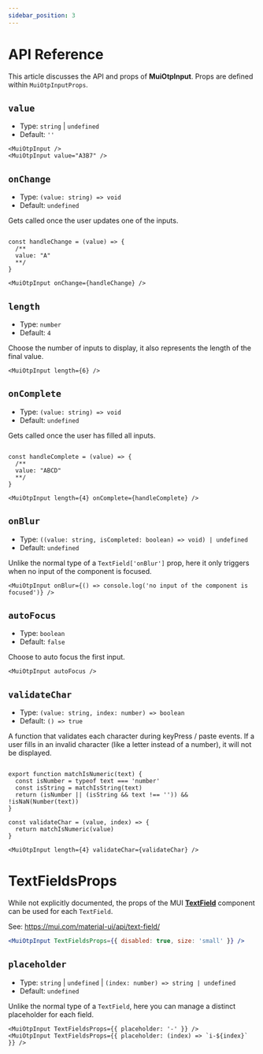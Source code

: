 ```yaml
---
sidebar_position: 3
---
```


# API Reference

This article discusses the API and props of **MuiOtpInput**. Props are defined within `MuiOtpInputProps`.

## `value`

- Type: `string` | `undefined`
- Default: `''`

```tsx
<MuiOtpInput />
<MuiOtpInput value="A3B7" />
```

## `onChange`

- Type: `(value: string) => void`
- Default: `undefined`

Gets called once the user updates one of the inputs.

```tsx

const handleChange = (value) => {
  /**
  value: "A"
  **/
}

<MuiOtpInput onChange={handleChange} />
```

## `length`

- Type: `number`
- Default: `4`

Choose the number of inputs to display, it also represents the length of the final value.

```tsx
<MuiOtpInput length={6} />
```


## `onComplete`

- Type: `(value: string) => void`
- Default: `undefined`

Gets called once the user has filled all inputs.

```tsx

const handleComplete = (value) => {
  /**
  value: "ABCD"
  **/
}

<MuiOtpInput length={4} onComplete={handleComplete} />
```

## `onBlur`

- Type: `((value: string, isCompleted: boolean) => void) | undefined`
- Default: `undefined`


Unlike the normal type of a `TextField['onBlur']` prop, here it only triggers when no input of the component is focused.

```tsx
<MuiOtpInput onBlur={() => console.log('no input of the component is focused')} />
```


## `autoFocus`

- Type: `boolean`
- Default: `false`

Choose to auto focus the first input.

```tsx
<MuiOtpInput autoFocus />
```


## `validateChar`

- Type: `(value: string, index: number) => boolean`
- Default: `() => true`

A function that validates each character during keyPress / paste events. If a user fills in an invalid character (like a letter instead of a number), it will not be displayed.

```tsx

export function matchIsNumeric(text) {
  const isNumber = typeof text === 'number'
  const isString = matchIsString(text)
  return (isNumber || (isString && text !== '')) && !isNaN(Number(text))
}

const validateChar = (value, index) => {
  return matchIsNumeric(value)
}

<MuiOtpInput length={4} validateChar={validateChar} />
```

# TextFieldsProps

While not explicitly documented, the props of the MUI **[TextField](https://mui.com/api/text-field)** component can be used for each `TextField`.

See: https://mui.com/material-ui/api/text-field/

```jsx
<MuiOtpInput TextFieldsProps={{ disabled: true, size: 'small' }} />
```

## `placeholder`

- Type: `string` | `undefined` | `(index: number) => string | undefined`
- Default: `undefined`

Unlike the normal type of a `TextField`, here you can manage a distinct placeholder for each field.

```tsx
<MuiOtpInput TextFieldsProps={{ placeholder: '-' }} />
<MuiOtpInput TextFieldsProps={{ placeholder: (index) => `i-${index}` }} />
```
